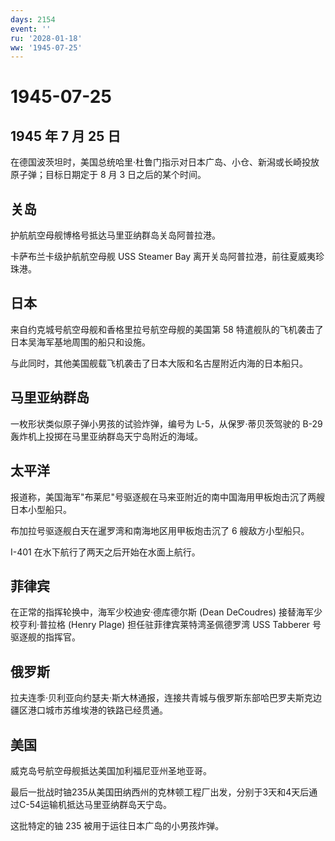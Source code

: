 ```yaml
---
days: 2154
event: ''
ru: '2028-01-18'
ww: '1945-07-25'
---
```


# 1945-07-25

## 1945 年 7 月 25 日

在德国波茨坦时，美国总统哈里·杜鲁门指示对日本广岛、小仓、新潟或长崎投放原子弹；目标日期定于
8 月 3 日之后的某个时间。

## 关岛

护航航空母舰博格号抵达马里亚纳群岛关岛阿普拉港。

卡萨布兰卡级护航航空母舰 USS Steamer Bay
离开关岛阿普拉港，前往夏威夷珍珠港。

## 日本

来自约克城号航空母舰和香格里拉号航空母舰的美国第 58
特遣舰队的飞机袭击了日本吴海军基地周围的船只和设施。

与此同时，其他美国舰载飞机袭击了日本大阪和名古屋附近内海的日本船只。

## 马里亚纳群岛

一枚形状类似原子弹小男孩的试验炸弹，编号为 L-5，从保罗·蒂贝茨驾驶的 B-29
轰炸机上投掷在马里亚纳群岛天宁岛附近的海域。

## 太平洋

报道称，美国海军"布莱尼"号驱逐舰在马来亚附近的南中国海用甲板炮击沉了两艘日本小型船只。

布加拉号驱逐舰白天在暹罗湾和南海地区用甲板炮击沉了 6 艘敌方小型船只。

I-401 在水下航行了两天之后开始在水面上航行。

## 菲律宾

在正常的指挥轮换中，海军少校迪安·德库德尔斯 (Dean DeCoudres)
接替海军少校亨利·普拉格 (Henry Plage) 担任驻菲律宾莱特湾圣佩德罗湾 USS
Tabberer 号驱逐舰的指挥官。

## 俄罗斯

拉夫连季·贝利亚向约瑟夫·斯大林通报，连接共青城与俄罗斯东部哈巴罗夫斯克边疆区港口城市苏维埃港的铁路已经贯通。

## 美国

威克岛号航空母舰抵达美国加利福尼亚州圣地亚哥。

最后一批战时铀235从美国田纳西州的克林顿工程厂出发，分别于3天和4天后通过C-54运输机抵达马里亚纳群岛天宁岛。

这批特定的铀 235 被用于运往日本广岛的小男孩炸弹。